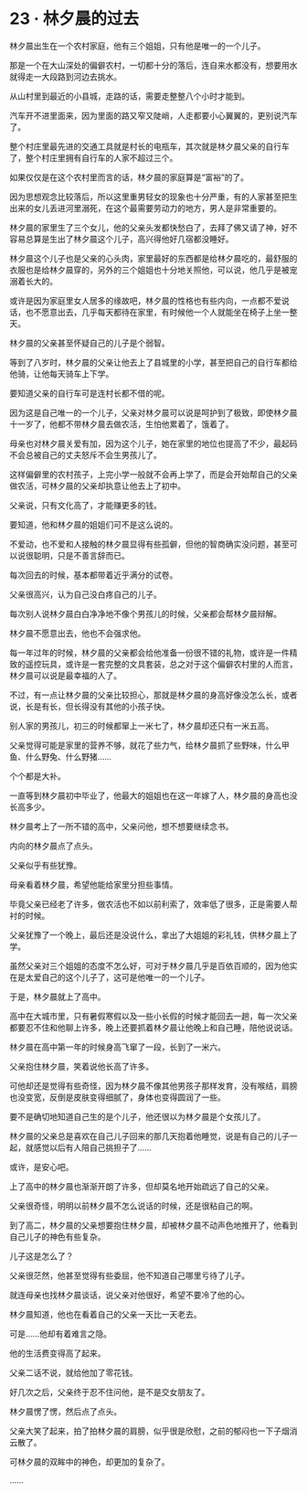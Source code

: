 # 23 · 林夕晨的过去

林夕晨出生在一个农村家庭，他有三个姐姐，只有他是唯一的一个儿子。

那是一个在大山深处的偏僻农村，一切都十分的落后，连自来水都没有，想要用水就得走一大段路到河边去挑水。

从山村里到最近的小县城，走路的话，需要走整整八个小时才能到。

汽车开不进里面来，因为里面的路又窄又陡峭，人走都要小心翼翼的，更别说汽车了。

整个村庄里最先进的交通工具就是村长的电瓶车，其次就是林夕晨父亲的自行车了，整个村庄里拥有自行车的人家不超过三个。

如果仅仅是在这个农村里而言的话，林夕晨的家庭算是“富裕”的了。

因为思想观念比较落后，所以这里重男轻女的现象也十分严重，有的人家甚至把生出来的女儿丢进河里溺死，在这个最需要劳动力的地方，男人是非常重要的。

林夕晨的家里生了三个女儿，他的父亲头发都快愁白了，去拜了佛又请了神，好不容易总算是生出了林夕晨这个儿子，高兴得他好几宿都没睡好。

林夕晨这个儿子也是父亲的心头肉，家里最好的东西都是给林夕晨吃的，最舒服的衣服也是给林夕晨穿的，另外的三个姐姐也十分地关照他，可以说，他几乎是被宠溺着长大的。

或许是因为家庭里女人居多的缘故吧，林夕晨的性格也有些内向，一点都不爱说话，也不愿意出去，几乎每天都待在家里，有时候他一个人就能坐在椅子上坐一整天。

林夕晨的父亲甚至怀疑自己的儿子是个弱智。

等到了八岁时，林夕晨的父亲让他去上了县城里的小学，甚至把自己的自行车都给他骑，让他每天骑车上下学。

要知道父亲的自行车可是连村长都不借的呢。

因为这是自己唯一的一个儿子，父亲对林夕晨可以说是呵护到了极致，即使林夕晨十一岁了，他都不带林夕晨去做农活，生怕他累着了，饿着了。

母亲也对林夕晨关爱有加，因为这个儿子，她在家里的地位也提高了不少，最起码不会总被自己的丈夫怒斥不会生男孩儿了。

这样偏僻里的农村孩子，上完小学一般就不会再上学了，而是会开始帮自己的父亲做农活，可林夕晨的父亲却执意让他去上了初中。

父亲说，只有文化高了，才能赚更多的钱。

要知道，他和林夕晨的姐姐们可不是这么说的。

不爱动，也不爱和人接触的林夕晨显得有些孤僻，但他的智商确实没问题，甚至可以说很聪明，只是不善言辞而已。

每次回去的时候，基本都带着近乎满分的试卷。

父亲很高兴，认为自己没白疼自己的儿子。

每次别人说林夕晨白白净净地不像个男孩儿的时候，父亲都会帮林夕晨辩解。

林夕晨不愿意出去，他也不会强求他。

每一年过年的时候，林夕晨的父亲都会给他准备一份很不错的礼物，或许是一件精致的遥控玩具，或许是一套完整的文具套装，总之对于这个偏僻农村里的人而言，林夕晨可以说是最幸福的人了。

不过，有一点让林夕晨的父亲比较担心，那就是林夕晨的身高好像没怎么长，或者说，长是有长，但长得没有其他的小孩子快。

别人家的男孩儿，初三的时候都窜上一米七了，林夕晨却还只有一米五高。

父亲觉得可能是家里的营养不够，就花了些力气，给林夕晨抓了些野味，什么甲鱼、什么野兔、什么野猪……

个个都是大补。

一直等到林夕晨初中毕业了，他最大的姐姐也在这一年嫁了人，林夕晨的身高也没长高多少。

林夕晨考上了一所不错的高中，父亲问他，想不想要继续念书。

内向的林夕晨点了点头。

父亲似乎有些犹豫。

母亲看着林夕晨，希望他能给家里分担些事情。

毕竟父亲已经老了许多，做农活也不如以前利索了，效率低了很多，正是需要人帮衬的时候。

父亲犹豫了一个晚上，最后还是没说什么，拿出了大姐姐的彩礼钱，供林夕晨上了学。

虽然父亲对三个姐姐的态度不怎么好，可对于林夕晨几乎是百依百顺的，因为他实在是太爱自己的这个儿子了，这可是他唯一的一个儿子。

于是，林夕晨就上了高中。

高中在大城市里，只有暑假寒假以及一些小长假的时候才能回去一趟，每一次父亲都要忍不住和他聊上许多，晚上还要抓着林夕晨让他晚上和自己睡，陪他说说话。

林夕晨在高中第一年的时候身高飞窜了一段，长到了一米六。

父亲抱住林夕晨，笑着说他长高了许多。

可他却还是觉得有些奇怪，因为林夕晨不像其他男孩子那样发育，没有喉结，肩膀也没变宽，反倒是皮肤变得细腻了，身体也变得圆润了一些。

要不是确切地知道自己生的是个儿子，他还很以为林夕晨是个女孩儿了。

林夕晨的父亲总是喜欢在自己儿子回来的那几天抱着他睡觉，说是有自己的儿子一起，就感觉以后有人陪自己挑担子了……

或许，是安心吧。

上了高中的林夕晨也渐渐开朗了许多，但却莫名地开始疏远了自己的父亲。

父亲很奇怪，明明以前林夕晨不怎么说话的时候，还是很粘自己的啊。

到了高二，林夕晨的父亲想要抱住林夕晨，却被林夕晨不动声色地推开了，他看到自己儿子的神色有些复杂。

儿子这是怎么了？

父亲很茫然，他甚至觉得有些委屈，他不知道自己哪里亏待了儿子。

就连母亲也找林夕晨谈话，说父亲对他很好，希望不要冷了他的心。

林夕晨知道，他也在看着自己的父亲一天比一天老去。

可是……他却有着难言之隐。

他的生活费变得高了起来。

父亲二话不说，就给他加了零花钱。

好几次之后，父亲终于忍不住问他，是不是交女朋友了。

林夕晨愣了愣，然后点了点头。

父亲大笑了起来，拍了拍林夕晨的肩膀，似乎很是欣慰，之前的郁闷也一下子烟消云散了。

可林夕晨的双眸中的神色，却更加的复杂了。

……
